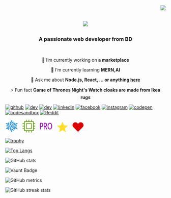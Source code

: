 <img align="right" src="https://visitor-badge.laobi.icu/badge?page_id=PavelGoblin.PavelGoblin" />

<h1 align="center">
    <img src="https://readme-typing-svg.herokuapp.com/?font=Righteous&size=35&center=true&vCenter=true&width=500&height=70&duration=4000&lines=Hi+There!+👋;+I'm+Ibrahim+Pavel!;" />
</h1>

<h3 align="center">A passionate web developer from BD </h3>

<br/>

<div align="center">
 
 🔭 I’m currently working on **a marketplace**
 
 🌱 I’m currently learning **MERN,AI**

💬 Ask me about **Node.js, React, ... or anything [here](https://github.com/PavelGoblin)**

⚡ Fun fact **Game of Thrones Night's Watch cloaks are made from Ikea rugs**

 </div>
 

[<img src='https://cdn.jsdelivr.net/npm/simple-icons@3.0.1/icons/github.svg' alt='github' height='40'>](https://github.com/PavelGoblin)  [<img src='https://cdn.jsdelivr.net/npm/simple-icons@3.0.1/icons/dev-dot-to.svg' alt='dev' height='40'>](https://dev.to/https://dev.to/pavelgoblin)  [<img src='https://cdn.jsdelivr.net/npm/simple-icons@3.0.1/icons/hashnode.svg' alt='dev' height='40'>](https://hashnode.com/@IbrahimPavel)  [<img src='https://cdn.jsdelivr.net/npm/simple-icons@3.0.1/icons/linkedin.svg' alt='linkedin' height='40'>](https://www.linkedin.com/in/https://www.linkedin.com/in/ibrahim-pavel-a68061248//)  [<img src='https://cdn.jsdelivr.net/npm/simple-icons@3.0.1/icons/facebook.svg' alt='facebook' height='40'>](https://www.facebook.com/https://www.facebook.com/PaveLionX)  [<img src='https://cdn.jsdelivr.net/npm/simple-icons@3.0.1/icons/instagram.svg' alt='instagram' height='40'>](https://www.instagram.com/https://www.instagram.com/pavelionx?igsh=ZThvYWhwMHVqZnJ6/)  [<img src='https://cdn.jsdelivr.net/npm/simple-icons@3.0.1/icons/codepen.svg' alt='codepen' height='40'>](https://codepen.io/https://codepen.io/PavelGoblin)  [<img src='https://cdn.jsdelivr.net/npm/simple-icons@3.0.1/icons/codesandbox.svg' alt='codesandbox' height='40'>](https://codesandbox.io/u/https://codesandbox.io/u/pavelgoblin)  [<img src='https://cdn.jsdelivr.net/npm/simple-icons@3.0.1/icons/reddit.svg' alt='Reddit' height='40'>](https://www.reddit.com/user/https://www.reddit.com/user/Infinite-Scratch-36/)  

<a href='https://archiveprogram.github.com/'><img src='https://raw.githubusercontent.com/acervenky/animated-github-badges/master/assets/acbadge.gif' width='40' height='40'></a> <a href='https://docs.github.com/en/developers'><img src='https://raw.githubusercontent.com/acervenky/animated-github-badges/master/assets/devbadge.gif' width='40' height='40'></a> <a href='https://github.com/pricing'><img src='https://raw.githubusercontent.com/acervenky/animated-github-badges/master/assets/pro.gif' width='40' height='40'></a> <a href='https://stars.github.com/'><img src='https://raw.githubusercontent.com/acervenky/animated-github-badges/master/assets/starbadge.gif' width='35' height='35'></a> <a href='https://docs.github.com/en/github/supporting-the-open-source-community-with-github-sponsors'><img src='https://raw.githubusercontent.com/acervenky/animated-github-badges/master/assets/sponsorbadge.gif' width='35' height='35'></a> 

[![trophy](https://github-profile-trophy.vercel.app/?username=PavelGoblin)](https://github.com/ryo-ma/github-profile-trophy)

[![Top Langs](https://github-readme-stats.vercel.app/api/top-langs/?username=PavelGoblin)](https://github.com/anuraghazra/github-readme-stats)

![GitHub stats](https://github-readme-stats.vercel.app/api?username=PavelGoblin&show_icons=true&count_private=true)  

![Vaunt Badge](https://api.vaunt.dev/v1/github/entities/PavelGoblin/contributions?format=svg&private=true)  

![GitHub metrics](https://metrics.lecoq.io/PavelGoblin)  

![GitHub streak stats](https://streak-stats.demolab.com/?user=PavelGoblin)  

